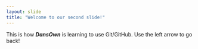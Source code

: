 ```yaml
---
layout: slide
title: "Welcome to our second slide!"
---
```

This is how **_DansOwn_** is learning to use Git/GitHub.
Use the left arrow to go back!
